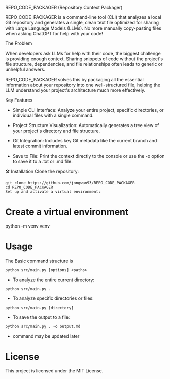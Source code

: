 REPO_CODE_PACKAGER (Repository Context Packager)

REPO_CODE_PACKAGER is a command-line tool (CLI) that analyzes a local Git repository and generates a single, clean text file optimized for sharing with Large Language Models (LLMs). No more manually copy-pasting files when asking ChatGPT for help with your code!

The Problem

When developers ask LLMs for help with their code, the biggest challenge is providing enough context. Sharing snippets of code without the project's file structure, dependencies, and file relationships often leads to generic or unhelpful answers.

REPO_CODE_PACKAGER solves this by packaging all the essential information about your repository into one well-structured file, helping the LLM understand your project's architecture much more effectively.

Key Features
- Simple CLI Interface: Analyze your entire project, specific directories, or individual files with a single command.

- Project Structure Visualization: Automatically generates a tree view of your project's directory and file structure.

- Git Integration: Includes key Git metadata like the current branch and latest commit information.

- Save to File: Print the context directly to the console or use the -o option to save it to a .txt or .md file.

🛠️ Installation
Clone the repository:

```
git clone https://github.com/jongwan93/REPO_CODE_PACKAGER
cd REPO_CODE_PACKAGER
Set up and activate a virtual environment:
```

# Create a virtual environment
python -m venv venv

# Usage
The Basic command structure is 
```
python src/main.py [options] <paths>
```
- To analyze the entire current directory:
```
python src/main.py .
```
- To analyze specific directories or files:
```
python src/main.py [directory]
```

- To save the output to a file:
```
python src/main.py . -o output.md
```

- command may be updated later

# License
This project is licensed under the MIT License.

